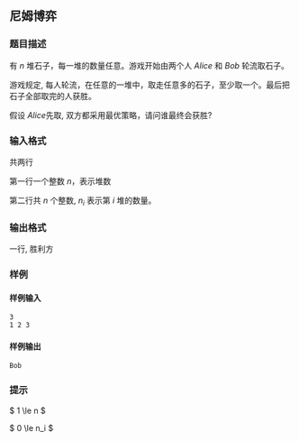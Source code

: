 ## 尼姆博弈

### 题目描述

有 $n$ 堆石子，每一堆的数量任意。游戏开始由两个人 $Alice$ 和 $Bob$ 轮流取石子。

游戏规定, 每人轮流，在任意的一堆中，取走任意多的石子，至少取一个。最后把石子全部取完的人获胜。

假设 $Alice$先取, 双方都采用最优策略，请问谁最终会获胜?


### 输入格式

共两行

第一行一个整数 $n$，表示堆数

第二行共 $n$ 个整数, $n_i$ 表示第 $i$ 堆的数量。

### 输出格式

一行, 胜利方

### 样例

#### 样例输入

```
3
1 2 3
```

#### 样例输出

```
Bob
```


### 提示

$ 1 \le n $

$ 0 \le n_i $ 

